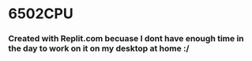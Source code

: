 # 6502CPU

### Created with Replit.com becuase I dont have enough time in the day to work on it on my desktop at home :/